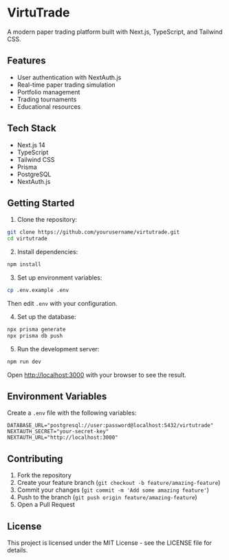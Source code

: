 # VirtuTrade

A modern paper trading platform built with Next.js, TypeScript, and Tailwind CSS.

## Features

- User authentication with NextAuth.js
- Real-time paper trading simulation
- Portfolio management
- Trading tournaments
- Educational resources

## Tech Stack

- Next.js 14
- TypeScript
- Tailwind CSS
- Prisma
- PostgreSQL
- NextAuth.js

## Getting Started

1. Clone the repository:
```bash
git clone https://github.com/yourusername/virtutrade.git
cd virtutrade
```

2. Install dependencies:
```bash
npm install
```

3. Set up environment variables:
```bash
cp .env.example .env
```
Then edit `.env` with your configuration.

4. Set up the database:
```bash
npx prisma generate
npx prisma db push
```

5. Run the development server:
```bash
npm run dev
```

Open [http://localhost:3000](http://localhost:3000) with your browser to see the result.

## Environment Variables

Create a `.env` file with the following variables:

```env
DATABASE_URL="postgresql://user:password@localhost:5432/virtutrade"
NEXTAUTH_SECRET="your-secret-key"
NEXTAUTH_URL="http://localhost:3000"
```

## Contributing

1. Fork the repository
2. Create your feature branch (`git checkout -b feature/amazing-feature`)
3. Commit your changes (`git commit -m 'Add some amazing feature'`)
4. Push to the branch (`git push origin feature/amazing-feature`)
5. Open a Pull Request

## License

This project is licensed under the MIT License - see the LICENSE file for details.
